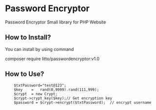 # Password Encryptor

Password Encryptor Small library for PHP Website

## How to Install?

You can install by using command

composer require litto/passwordencryptor:v1.0

## How to Use?

        $txtPassword="test@123";
        $key    =   rand(0,9999).rand(111,999);
        $crypt  = new Crypt; 
        $crypt->crypt_key($key);// Get encryption key
        $password = $crypt->encrypt($txtPassword);  // encrypt username

